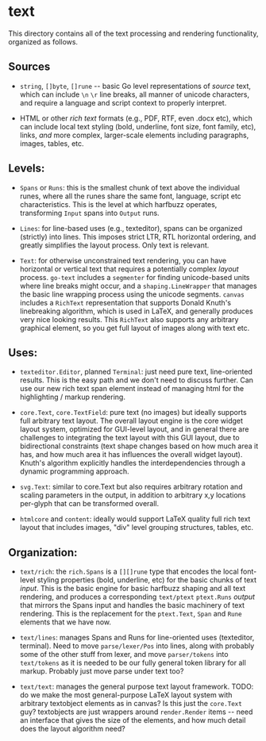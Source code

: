# text

This directory contains all of the text processing and rendering functionality, organized as follows.

## Sources

* `string`, `[]byte`, `[]rune` -- basic Go level representations of _source_ text, which can include `\n` `\r` line breaks, all manner of unicode characters, and require a language and script context to properly interpret.

* HTML or other _rich text_ formats (e.g., PDF, RTF, even .docx etc), which can include local text styling (bold, underline, font size, font family, etc), links, _and_ more complex, larger-scale elements including paragraphs, images, tables, etc.

## Levels:

* `Spans` or `Runs`: this is the smallest chunk of text above the individual runes, where all the runes share the same font, language, script etc characteristics. This is the level at which harfbuzz operates, transforming `Input` spans into `Output` runs.

* `Lines`: for line-based uses (e.g., texteditor), spans can be organized (strictly) into lines. This imposes strict LTR, RTL horizontal ordering, and greatly simplifies the layout process. Only text is relevant.

* `Text`: for otherwise unconstrained text rendering, you can have horizontal or vertical text that requires a potentially complex _layout_ process. `go-text` includes a `segmenter` for finding unicode-based units where line breaks might occur, and a `shaping.LineWrapper` that manages the basic line wrapping process using the unicode segments. `canvas` includes a `RichText` representation that supports Donald Knuth's linebreaking algorithm, which is used in LaTeX, and generally produces very nice looking results. This `RichText` also supports any arbitrary graphical element, so you get full layout of images along with text etc.

## Uses:

*  `texteditor.Editor`, planned `Terminal`: just need pure text, line-oriented results. This is the easy path and we don't need to discuss further.  Can use our new rich text span element instead of managing html for the highlighting / markup rendering.

* `core.Text`, `core.TextField`: pure text (no images) but ideally supports full arbitrary text layout. The overall layout engine is the core widget layout system, optimized for GUI-level layout, and in general there are challenges to integrating the text layout with this GUI layout, due to bidirectional constraints (text shape changes based on how much area it has, and how much area it has influences the overall widget layout). Knuth's algorithm explicitly handles the interdependencies through a dynamic programming approach.

* `svg.Text`: similar to core.Text but also requires arbitrary rotation and scaling parameters in the output, in addition to arbitrary x,y locations per-glyph that can be transformed overall.

* `htmlcore` and `content`: ideally would support LaTeX quality full rich text layout that includes images, "div" level grouping structures, tables, etc.

## Organization:

* `text/rich`: the `rich.Spans` is a `[][]rune` type that encodes the local font-level styling properties (bold, underline, etc) for the basic chunks of text _input_. This is the basic engine for basic harfbuzz shaping and all text rendering, and produces a corresponding `text/ptext` `ptext.Runs` _output_ that mirrors the Spans input and handles the basic machinery of text rendering. This is the replacement for the `ptext.Text`, `Span` and `Rune` elements that we have now.

* `text/lines`: manages Spans and Runs for line-oriented uses (texteditor, terminal). Need to move `parse/lexer/Pos` into lines, along with probably some of the other stuff from lexer, and move `parser/tokens` into `text/tokens` as it is needed to be our fully general token library for all markup. Probably just move parse under text too?

* `text/text`: manages the general purpose text layout framework. TODO: do we make the most general-purpose LaTeX layout system with arbitrary textobject elements as in canvas? Is this just the `core.Text` guy? textobjects are just wrappers around `render.Render` items -- need an interface that gives the size of the elements, and how much detail does the layout algorithm need?


